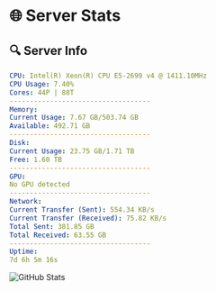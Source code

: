 # 🌐 Server Stats
## 🔍 Server Info
```yaml
CPU: Intel(R) Xeon(R) CPU E5-2699 v4 @ 1411.10MHz
CPU Usage: 7.40%
Cores: 44P | 88T
-----------------------------------
Memory:
Current Usage: 7.67 GB/503.74 GB
Available: 492.71 GB
-----------------------------------
Disk:
Current Usage: 23.75 GB/1.71 TB
Free: 1.60 TB
-----------------------------------
GPU:
No GPU detected
-----------------------------------
Network:
Current Transfer (Sent): 554.34 KB/s
Current Transfer (Received): 75.82 KB/s
Total Sent: 381.85 GB
Total Received: 63.55 GB
-----------------------------------
Uptime:
7d 6h 5m 16s
```
![GitHub Stats](https://img.shields.io/badge/Updated-2025-04-26_23:14:04-blue)